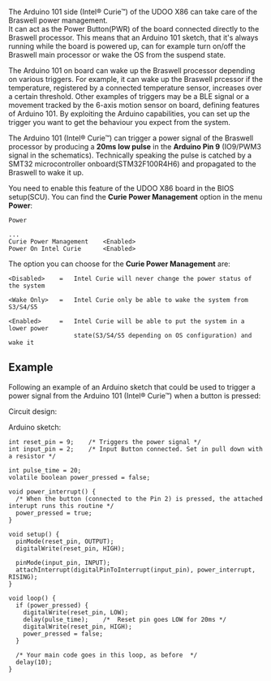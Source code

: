 The Arduino 101 side (Intel® Curie™) of the UDOO X86 can take care of the Braswell power management.  
It can act as the Power Button(PWR) of the board connected directly to the Braswell processor. This means that an Arduino 101 sketch, that it's always running while the board is powered up, can for example turn on/off the Braswell main processor or wake the OS from the suspend state.

The Arduino 101 on board can wake up the Braswell processor depending on various triggers. For example, it can wake up the Braswell prcessor if the temperature, registered by a connected temperature sensor, increases over a certain threshold. Other examples of triggers may be a BLE signal or a movement tracked by the 6-axis motion sensor on board, defining features of Arduino 101. By exploiting the Arduino capabilities, you can set up the trigger you want to get the behaviour you expect from the system.

The Arduino 101 (Intel® Curie™) can trigger a power signal of the Braswell processor by producing a **20ms low pulse** in the **Arduino Pin 9** (IO9/PWM3 signal in the schematics). Technically speaking the pulse is catched by a SMT32 microcontroller onboard(STM32F100R4H6) and propagated to the Braswell to wake it up.

You need to enable this feature of the UDOO X86 board in the BIOS setup(SCU). You can find the **Curie Power Management** option in the menu **Power**:

    Power

    ...
    Curie Power Management    <Enabled>
    Power On Intel Curie      <Enabled>


The option you can choose for the **Curie Power Management** are:

    <Disabled>    =   Intel Curie will never change the power status of the system

    <Wake Only>   =   Intel Curie only be able to wake the system from S3/S4/S5

    <Enabled>     =   Intel Curie will be able to put the system in a lower power
                      state(S3/S4/S5 depending on OS configuration) and wake it

## Example

Following an example of an Arduino sketch that could be used to trigger a power signal from the Arduino 101 (Intel® Curie™) when a button is pressed:

Circuit design:
<TODO circuit image>


Arduino sketch:
```
int reset_pin = 9;    /* Triggers the power signal */
int input_pin = 2;    /* Input Button connected. Set in pull down with a resistor */

int pulse_time = 20;
volatile boolean power_pressed = false;

void power_interrupt() {
  /* When the button (connected to the Pin 2) is pressed, the attached interupt runs this routine */
  power_pressed = true;
}

void setup() {
  pinMode(reset_pin, OUTPUT);
  digitalWrite(reset_pin, HIGH);

  pinMode(input_pin, INPUT);
  attachInterrupt(digitalPinToInterrupt(input_pin), power_interrupt, RISING);
}

void loop() {
  if (power_pressed) {
    digitalWrite(reset_pin, LOW);
    delay(pulse_time);    /*  Reset pin goes LOW for 20ms */
    digitalWrite(reset_pin, HIGH);
    power_pressed = false;
  }

  /* Your main code goes in this loop, as before  */
  delay(10);
}
```
